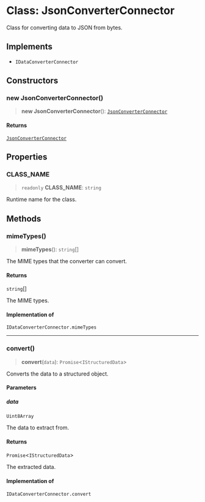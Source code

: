 # Class: JsonConverterConnector

Class for converting data to JSON from bytes.

## Implements

- `IDataConverterConnector`

## Constructors

### new JsonConverterConnector()

> **new JsonConverterConnector**(): [`JsonConverterConnector`](JsonConverterConnector.md)

#### Returns

[`JsonConverterConnector`](JsonConverterConnector.md)

## Properties

### CLASS\_NAME

> `readonly` **CLASS\_NAME**: `string`

Runtime name for the class.

## Methods

### mimeTypes()

> **mimeTypes**(): `string`[]

The MIME types that the converter can convert.

#### Returns

`string`[]

The MIME types.

#### Implementation of

`IDataConverterConnector.mimeTypes`

***

### convert()

> **convert**(`data`): `Promise`\<`IStructuredData`\>

Converts the data to a structured object.

#### Parameters

##### data

`Uint8Array`

The data to extract from.

#### Returns

`Promise`\<`IStructuredData`\>

The extracted data.

#### Implementation of

`IDataConverterConnector.convert`
